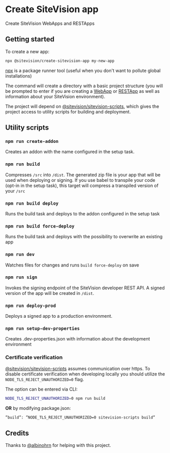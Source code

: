 # Create SiteVision app

Create SiteVision WebApps and RESTApps

## Getting started

To create a new app:

```sh
npx @sitevision/create-sitevision-app my-new-app
```

[npx](https://medium.com/@maybekatz/introducing-npx-an-npm-package-runner-55f7d4bd282b) is a package runner tool (useful when you don't want to pollute global installations)

The command will create a directory with a basic project structure (you will be prompted to enter if you are creating a [WebApp](https://developer.sitevision.se/docs/webapps) or [RESTApp](https://developer.sitevision.se/docs/rest-api/restapps) as well as information about your SiteVision environment).

The project will depend on [@sitevision/sitevision-scripts](https://github.com/sitevision/sitevision-scripts), which gives the project access to utility scripts for building and deployment.

## Utility scripts

### `npm run create-addon`

Creates an addon with the name configured in the setup task.

### `npm run build`

Compresses `/src` into `/dist`. The generated zip file is your app that will be used when deploying or signing. If you use babel to transpile your code (opt-in in the setup task), this target will compress a transpiled version of your `/src`

### `npm run build deploy`

Runs the build task and deploys to the addon configured in the setup task

### `npm run build force-deploy`

Runs the build task and deploys with the possibility to overwrite an existing app

### `npm run dev`

Watches files for changes and runs `build force-deploy` on save

### `npm run sign`

Invokes the signing endpoint of the SiteVision developer REST API. A signed version of the app will be created in `/dist`.

### `npm run deploy-prod`

Deploys a signed app to a production environment.

### `npm run setup-dev-properties`

Creates .dev-properties.json with information about the development environment

### Certificate verification

[@sitevision/sitevision-scripts](https://github.com/sitevision/sitevision-scripts) assumes communication over https. To disable certificate verification when developing locally you should utilize the `NODE_TLS_REJECT_UNAUTHORIZED=0` flag.

The option can be entered via CLI:

```sh
NODE_TLS_REJECT_UNAUTHORIZED=0 npm run build
```

**OR** by modifying package.json:

```sh
”build”: ”NODE_TLS_REJECT_UNAUTHORIZED=0 sitevision-scripts build”
```

## Credits

Thanks to [@albinohrn](https://github.com/albinohrn) for helping with this project.
